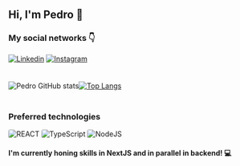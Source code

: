 ## Hi, I'm Pedro 👋

### My social networks 👇
[![Linkedin](https://img.shields.io/badge/LinkedIn-0077B5?style=for-the-badge&logo=linkedin&logoColor=white)](https://www.linkedin.com/in/pedro-souza-b74236213/)
[![Instagram](	https://img.shields.io/badge/Instagram-E4405F?style=for-the-badge&logo=instagram&logoColor=white)](https://www.instagram.com/pedro_sf_/)

 ###
 
 <div style="display: flex">
 
  ![Pedro GitHub stats](https://github-readme-stats.vercel.app/api?username=pedrosouz6&show_icons=true&bg_color=0d1117&text_color=888&hide_border=true)
  
  [![Top Langs](https://github-readme-stats.vercel.app/api/top-langs/?username=pedrosouz6&layout=compact)](https://github.com/pedrosouz6/github-readme-stats)
 
 </div>




##

### Preferred technologies
<div style="display: inline-block">
    <img src="https://img.shields.io/badge/React-20232A?style=for-the-badge&logo=react&logoColor=61DAFB" alt="REACT" style="border-radius: 3px" />
    <img src="https://img.shields.io/badge/TypeScript-007ACC?style=for-the-badge&logo=typescript&logoColor=white" alt="TypeScript" style="border-radius: 3px" />
    <img src="https://img.shields.io/badge/Node.js-43853D?style=for-the-badge&logo=node.js&logoColor=white" alt="NodeJS" style="border-radius: 3px" />
</div>
<br>

#### I'm currently honing skills in NextJS and in parallel in backend! 💻 
